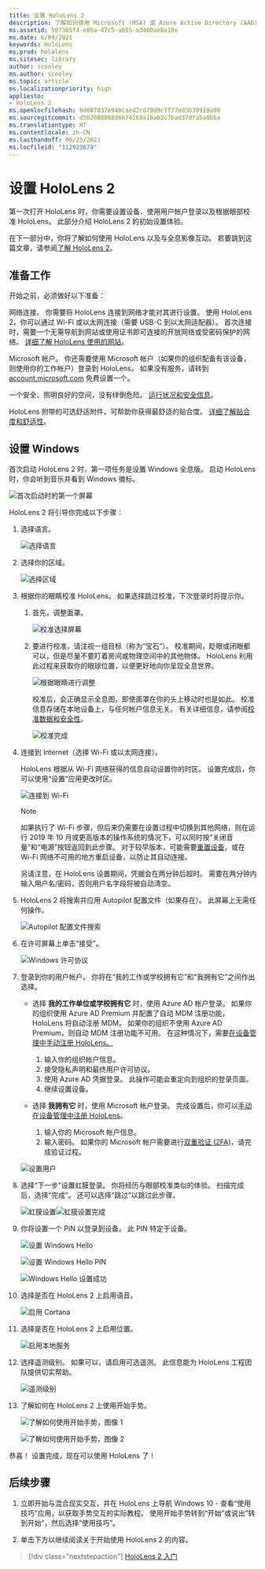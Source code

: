 ```yaml
---
title: 设置 HoloLens 2
description: 了解如何使用 Microsoft (MSA) 或 Azure Active Directory (AAD) 帐户首次通过 Wi-Fi 网络设置 HoloLens 2。
ms.assetid: 507305f4-e85a-47c5-a055-a3400ae8a10e
ms.date: 6/09/2021
keywords: HoloLens
ms.prod: hololens
ms.sitesec: library
author: scooley
ms.author: scooley
ms.topic: article
ms.localizationpriority: high
appliesto:
- HoloLens 2
ms.openlocfilehash: 0d087037e94bcaed2cd79d9cff77ed3039919a09
ms.sourcegitcommit: d5b2080868d6b74169a1bab2c7bad37dfa5a8b5a
ms.translationtype: HT
ms.contentlocale: zh-CN
ms.lasthandoff: 06/25/2021
ms.locfileid: "112923679"
---
```

# <a name="set-up-your-hololens-2"></a>设置 HoloLens 2

第一次打开 HoloLens 时，你需要设置设备、使用用户帐户登录以及根据眼部校准 HoloLens。  此部分介绍 HoloLens 2 的初始设置体验。

在下一部分中，你将了解如何使用 HoloLens 以及与全息影像互动。 若要跳到这篇文章，请参阅[了解 HoloLens 2](hololens2-basic-usage.md)。

## <a name="before-you-start"></a>准备工作

开始之前，必须做好以下准备：

网络连接。 你需要将 HoloLens 连接到网络才能对其进行设置。 使用 HoloLens 2，你可以通过 Wi-Fi 或以太网连接（需要 USB-C 到以太网适配器）。 首次连接时，需要一个无需导航到网站或使用证书即可连接的开放网络或受密码保护的网络。 [详细了解 HoloLens 使用的网站](hololens-offline.md)。

Microsoft 帐户。 你还需要使用 Microsoft 帐户（如果你的组织配备有该设备，则使用你的工作帐户）登录到 HoloLens。 如果没有服务，请转到 [account.microsoft.com](https://account.microsoft.com) 免费设置一个。

一个安全、照明良好的空间，没有绊倒危险。 [运行状况和安全信息](https://go.microsoft.com/fwlink/p/?LinkId=746661)。

HoloLens 附带的可选舒适附件，可帮助你获得最舒适的贴合度。 [详细了解贴合度和舒适性](hololens2-setup.md#adjust-fit)。

## <a name="set-up-windows"></a>设置 Windows

首次启动 HoloLens 2 时，第一项任务是设置 Windows 全息版。  启动 HoloLens 时，你会听到音乐并看到 Windows 徽标。

![首次启动时的第一个屏幕](images/01-magic-moment.png)

HoloLens 2 将引导你完成以下步骤：

1. 选择语言。

    ![选择语言](images/04-language.png)

1. 选择你的区域。

    ![选择区域](images/05-region.png)

1. 根据你的眼睛校准 HoloLens。  如果选择跳过校准，下次登录时将提示你。 

    1. 首先，调整面罩。
    
        ![校准选择屏幕](images/06-et-corners.png)

    2. 要进行校准，请注视一组目标（称为“宝石”）。 校准期间，眨眼或闭眼都可以，但是尽量不要盯着房间或物理空间中的其他物体。 HoloLens 利用此过程来获取你的眼球位置，以便更好地向你呈现全息世界。 

        ![根据眼睛进行调整](images/07-adjust-eyes.png)

        校准后，会正确显示全息图，即使面罩在你的头上移动时也是如此。 校准信息存储在本地设备上，与任何帐户信息无关。 有关详细信息，请参阅[校准数据和安全性](hololens-calibration.md#calibration-data-and-security)。

        ![校准完成](images/calibration-complete.png)

1. 连接到 Internet（选择 Wi-Fi 或以太网连接）。

     HoloLens 根据从 Wi-Fi 网络获得的信息自动设置你的时区。 设置完成后，你可以使用“设置”应用更改时区。

    ![连接到 Wi-Fi](images/11-network.png)

    > [!NOTE] 
    > 如果执行了 Wi-Fi 步骤，但后来仍需要在设置过程中切换到其他网络，则在运行 2019 年 10 月或更高版本的操作系统的情况下，可以同时按“关闭音量”和“电源”按钮返回到此步骤。 对于较早版本，可能需要[重置设备](hololens-recovery.md)，或在 Wi-Fi 网络不可用的地方重启设备，以防止其自动连接。
    > 
    > 另请注意，在 HoloLens 设置期间，凭据会在两分钟后超时。 需要在两分钟内输入用户名/密码，否则用户名字段将被自动清空。

1. HoloLens 2 将搜索并应用 Autopilot 配置文件（如果存在）。 此屏幕上无需任何操作。
 
    ![Autopilot 配置文件搜索](images/autopilot-profile-search.png) 

1. 在许可屏幕上单击“接受”。

    ![Windows 许可协议](images/windows-license-agreement.png)

1. 登录到你的用户帐户。 你将在“我的工作或学校拥有它”和“我拥有它”之间作出选择。

    - 选择 **我的工作单位或学校拥有它** 时，使用 Azure AD 帐户登录。 如果你的组织使用 Azure AD Premium 并配置了自动 MDM 注册功能，HoloLens 将自动注册 MDM。 如果你的组织不使用 Azure AD Premium，则自动 MDM 注册功能不可用。 在这种情况下，需要[在设备管理中手动注册 HoloLens。](hololens-enroll-mdm.md#different-ways-to-enroll)

        1. 输入你的组织帐户信息。
        1. 接受隐私声明和最终用户许可协议。
        1. 使用 Azure AD 凭据登录。 此操作可能会重定向到组织的登录页面。
        1. 继续设置设备。

    - 选择 **我拥有它** 时，使用 Microsoft 帐户登录。 完成设置后，你可以[手动在设备管理中注册 HoloLens](hololens-enroll-mdm.md#different-ways-to-enroll)。

        1. 输入你的 Microsoft 帐户信息。
        2. 输入密码。 如果你的 Microsoft 帐户需要进行[双重验证 (2FA)](https://blogs.technet.microsoft.com/microsoft_blog/2013/04/17/microsoft-account-gets-more-secure/)，请完成验证过程。

    ![设置用户](images/13-device-owner.png)

1. 选择“下一步”设置虹膜登录。 你将经历与眼部校准类似的体验。 扫描完成后，选择“完成”。 还可以选择“跳过”以跳过此步骤。
    
    ![虹膜设置](images/setup-iris.png)![虹膜设置完成](images/iris-setup-complete.png) 
     
  
1. 你将设置一个 PIN 以登录到设备。 此 PIN 特定于设备。 

    ![设置 Windows Hello](images/setup-windows-hello.png)

    ![设置 Windows Hello PIN](images/windows-hello-pin.png)

    ![Windows Hello 设置成功](images/windows-hello-successful.png) 
    
1. 选择是否在 HoloLens 2 上启用语音。

    ![启用 Cortana](images/22-do-more-with-voice.png)

1. 选择是否在 HoloLens 2 上启用位置。
    
    ![启用本地服务](images/setup-location-services.png)

1. 选择遥测级别。 如果可以，请启用可选遥测。 此信息能为 HoloLens 工程团队提供切实帮助。

     ![遥测级别](images/24-telemetry.png)

1. 了解如何在 HoloLens 2 上使用开始手势。

     ![了解如何使用开始手势，图像 1](images/26-01-startmenu-learning.png)

     ![了解如何使用开始手势，图像 2](images/26-02-startmenu-learning.png)

恭喜！  设置完成，现在可以使用 HoloLens 了！

## <a name="next-steps"></a>后续步骤

1. 立即开始与混合现实交互，并在 HoloLens 上导航 Windows 10 - 查看“使用技巧”应用，以获取手势交互的实际教程。 使用开始手势转到“开始”或说出“转到开始”，然后选择“使用技巧”。

1. 单击下方以继续阅读关于开始使用 HoloLens 2 的内容。

> [!div class="nextstepaction"]
> [HoloLens 2 入门](hololens2-basic-usage.md)
